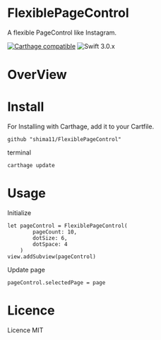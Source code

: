 # FlexiblePageControl
A flexible PageControl like Instagram.

[![Carthage compatible](https://img.shields.io/badge/Carthage-compatible-4BC51D.svg?style=flat)](https://github.com/hsylife/SwiftyPickerPopover)
 ![Swift 3.0.x](https://img.shields.io/badge/Swift-3.0.x-orange.svg)
 
# OverView


# Install

For Installing with Carthage, add it to your Cartfile.

````
github "shima11/FlexiblePageControl"
````

terminal

````
carthage update
````

# Usage

Initialize

````
let pageControl = FlexiblePageControl(
        pageCount: 10,
        dotSize: 6,
        dotSpace: 4
    )
view.addSubview(pageControl)
````
Update page
````
pageControl.selectedPage = page

````

# Licence

Licence MIT
